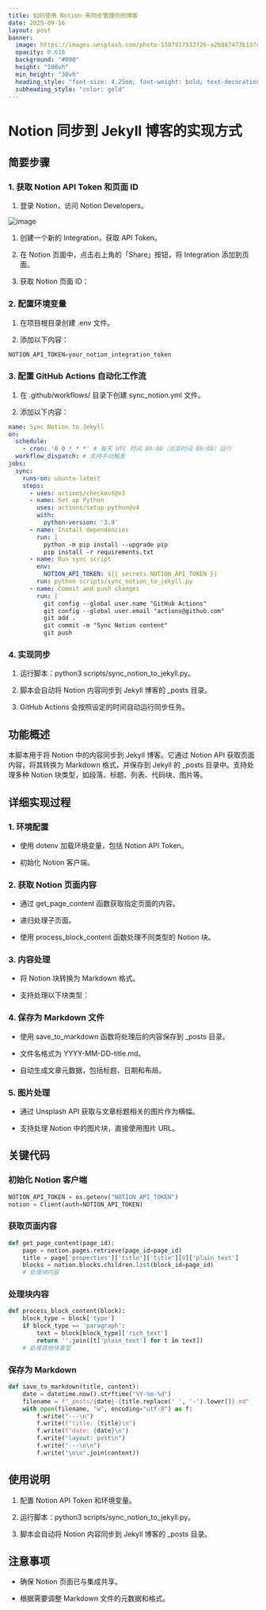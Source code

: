 ```yaml
---
title: 如何使用 Notion 来同步管理你的博客
date: 2025-09-16
layout: post
banner:
  image: https://images.unsplash.com/photo-1507917512726-a2b887473b13?crop=entropy&cs=tinysrgb&fit=max&fm=jpg&ixid=M3w2OTIwMzJ8MHwxfHJhbmRvbXx8fHx8fHx8fDE3NTc5ODY2MTd8&ixlib=rb-4.1.0&q=80&w=1080
  opacity: 0.618
  background: "#000"
  height: "100vh"
  min_height: "38vh"
  heading_style: "font-size: 4.25em; font-weight: bold; text-decoration: underline"
  subheading_style: "color: gold"
---
```


# Notion 同步到 Jekyll 博客的实现方式

## 简要步骤

### 1. 获取 Notion API Token 和页面 ID

1. 登录 Notion，访问 Notion Developers。

![image](https://prod-files-secure.s3.us-west-2.amazonaws.com/a7a0cc5a-89b9-4cda-8686-1fba0ca52f40/d19c1afe-dea5-4312-9333-786b0ba83054/image.png?X-Amz-Algorithm=AWS4-HMAC-SHA256&X-Amz-Content-Sha256=UNSIGNED-PAYLOAD&X-Amz-Credential=ASIAZI2LB466RHNZYTD5%2F20250916%2Fus-west-2%2Fs3%2Faws4_request&X-Amz-Date=20250916T013656Z&X-Amz-Expires=3600&X-Amz-Security-Token=IQoJb3JpZ2luX2VjEAkaCXVzLXdlc3QtMiJIMEYCIQDUNXvigv%2FsBhKXMyx%2BXhH2y7KqWWbCrnpfAeZIxmn9IwIhAKgcJl5L%2BeFijX%2BxGD%2BenZRfFefDGzbu88AefMBza3fuKogECIL%2F%2F%2F%2F%2F%2F%2F%2F%2F%2FwEQABoMNjM3NDIzMTgzODA1IgwYwm6FFeQgSRdEfUkq3AOE5CIjEvSgc8P6gvjpkTb2p2BnuVzzCAmTbpkFBxLNVAs8M%2FkcdKQxB1CwM68%2BP4v9Ri%2F2xx7iTemseqD%2BB00OUOEy9WOS%2BH0XiV8KeC1d1kM%2BP5uwVIbGhTDtEa0cy1vN6CXg6Ihe1ZhT1yphnTPQXHWpAzVC85bzMZKZAB6pD2qQCdpjgd5tC2Mf0O3AaiXVXoWTW3TIpbzt0%2FxngWphlY94ROLW1GzT41yf%2BSAODbZiLA%2FnNDEBf7b0xj%2FR8IwbV%2F4OjwkPenVk8SiYIzdm1fkCBRoLvgOWHgxLHFuPw9Jq1TEjmsKliL42v1wOTkv9ZcY9BaNwyTPSDzZHb5e%2BQTQIdH2SWhd5g%2FLkpHYxumT7T3DdZppKc6NYVinBeihddf71gi08BH9Oi2Z2Us3HO9wBweeL1UwG7IuGXE7YOvFQ%2FjN7%2F4gHZ6VQes%2BUIE9XmAJ%2BIFUG0TS4Amo1rrI2Lm9xzjLJNU7keVGkgoFaXuX4yqrpJECQaz6SAntGXZGuwYXCx4YJOc82hv5L1uA0PFUUA6EFackl%2FDZJvjJ%2Bi05H6N11rQhf%2BiLtgooDxYqf0lx0%2FUDx6WxPymdzuGO%2F76TnhStjzncONcJXv9ozGb0CwQNqZ8DJgkfpLjCf76LGBjqkAZlx0qC4ypkBcQwCo%2BTxl%2FPNgTgZ8jLm%2BOqEplt8OB1%2FyZauKXLb031DWOSlNP4NyN59itgTUAoCYsUD%2F8632%2FAlnkkmvUhJwgk%2BL6d93PeFPnEQlFMI9vOK9eItsjFRziZ0Mv%2FqvutScUfJFyz9Mj1cWSo%2FIAlhLjcUYKmQRwsyhTTFGybWEke%2B9yQbh7I9SpXjtknHeCsGVtKbYkUrHjwBkXIo&X-Amz-Signature=32904a0eeb72844822453ae83002d05a33f12594796afd0fa0135988fd8bbccd&X-Amz-SignedHeaders=host&x-amz-checksum-mode=ENABLED&x-id=GetObject)

1. 创建一个新的 Integration，获取 API Token。

1. 在 Notion 页面中，点击右上角的「Share」按钮，将 Integration 添加到页面。

1. 获取 Notion 页面 ID：


### 2. 配置环境变量

1. 在项目根目录创建 .env 文件。

1. 添加以下内容：

```javascript
NOTION_API_TOKEN=your_notion_integration_token
```

### 3. 配置 GitHub Actions 自动化工作流

1. 在 .github/workflows/ 目录下创建 sync_notion.yml 文件。

1. 添加以下内容：

```yaml
name: Sync Notion to Jekyll
on:
  schedule:
    - cron: '0 0 * * *' # 每天 UTC 时间 00:00（北京时间 08:00）运行
  workflow_dispatch: # 支持手动触发
jobs:
  sync:
    runs-on: ubuntu-latest
    steps:
      - uses: actions/checkout@v3
      - name: Set up Python
        uses: actions/setup-python@v4
        with:
          python-version: '3.9'
      - name: Install dependencies
        run: |
          python -m pip install --upgrade pip
          pip install -r requirements.txt
      - name: Run sync script
        env:
          NOTION_API_TOKEN: ${{ secrets.NOTION_API_TOKEN }}
        run: python scripts/sync_notion_to_jekyll.py
      - name: Commit and push changes
        run: |
          git config --global user.name "GitHub Actions"
          git config --global user.email "actions@github.com"
          git add .
          git commit -m "Sync Notion content"
          git push
```

### 4. 实现同步

1. 运行脚本：python3 scripts/sync_notion_to_jekyll.py。

1. 脚本会自动将 Notion 内容同步到 Jekyll 博客的 _posts 目录。

1. GitHub Actions 会按照设定的时间自动运行同步任务。

## 功能概述

本脚本用于将 Notion 中的内容同步到 Jekyll 博客。它通过 Notion API 获取页面内容，将其转换为 Markdown 格式，并保存到 Jekyll 的 _posts 目录中。支持处理多种 Notion 块类型，如段落、标题、列表、代码块、图片等。

## 详细实现过程

### 1. 环境配置

- 使用 dotenv 加载环境变量，包括 Notion API Token。

- 初始化 Notion 客户端。

### 2. 获取 Notion 页面内容

- 通过 get_page_content 函数获取指定页面的内容。

- 递归处理子页面。

- 使用 process_block_content 函数处理不同类型的 Notion 块。

### 3. 内容处理

- 将 Notion 块转换为 Markdown 格式。

- 支持处理以下块类型：


### 4. 保存为 Markdown 文件

- 使用 save_to_markdown 函数将处理后的内容保存到 _posts 目录。

- 文件名格式为 YYYY-MM-DD-title.md。

- 自动生成文章元数据，包括标题、日期和布局。

### 5. 图片处理

- 通过 Unsplash API 获取与文章标题相关的图片作为横幅。

- 支持处理 Notion 中的图片块，直接使用图片 URL。

## 关键代码

### 初始化 Notion 客户端

```python
NOTION_API_TOKEN = os.getenv("NOTION_API_TOKEN")
notion = Client(auth=NOTION_API_TOKEN)
```

### 获取页面内容

```python
def get_page_content(page_id):
    page = notion.pages.retrieve(page_id=page_id)
    title = page['properties']['title']['title'][0]['plain_text']
    blocks = notion.blocks.children.list(block_id=page_id)
    # 处理块内容
```

### 处理块内容

```python
def process_block_content(block):
    block_type = block['type']
    if block_type == 'paragraph':
        text = block[block_type]['rich_text']
        return ''.join([t['plain_text'] for t in text])
    # 处理其他块类型
```

### 保存为 Markdown

```python
def save_to_markdown(title, content):
    date = datetime.now().strftime("%Y-%m-%d")
    filename = f"_posts/{date}-{title.replace(' ', '-').lower()}.md"
    with open(filename, "w", encoding="utf-8") as f:
        f.write("---\n")
        f.write(f"title: {title}\n")
        f.write(f"date: {date}\n")
        f.write("layout: post\n")
        f.write("---\n\n")
        f.write("\n\n".join(content))
```

## 使用说明

1. 配置 Notion API Token 和环境变量。

1. 运行脚本：python3 scripts/sync_notion_to_jekyll.py。

1. 脚本会自动将 Notion 内容同步到 Jekyll 博客的 _posts 目录。

## 注意事项

- 确保 Notion 页面已与集成共享。

- 根据需要调整 Markdown 文件的元数据和格式。